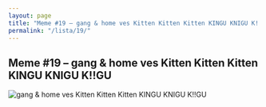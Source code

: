 ```yaml
---
layout: page
title: "Meme #19 – gang & home ves Kitten Kitten Kitten KINGU KNIGU K!!GU"
permalink: "/lista/19/"
---
```


## Meme #19 – gang & home ves Kitten Kitten Kitten KINGU KNIGU K!!GU

![gang & home ves Kitten Kitten Kitten KINGU KNIGU K!!GU](https://i.chzbgr.com/full/10441188096/h4A6AC147/gang-home-ves-kitten-kitten-kitten-kingu-knigu-kgu)

